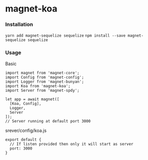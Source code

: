 magnet-koa
===========

### Installation

`yarn add magnet-sequelize sequelize`
`npm install --save magnet-sequelize sequelize`

### Usage
Basic
```
import magnet from 'magnet-core';
import Config from 'magnet-config';
import Logger from 'magnet-bunyan';
import Koa from 'magnet-koa';
import Server from 'magnet-spdy';

let app = await magnet([
  [Koa, Config],
  Logger,
  Server
]);
// Server running at default port 3000
```
srever/config/koa.js
```
export default {
  // If listen provided then only it will start as server
  port: 3000
}
```
